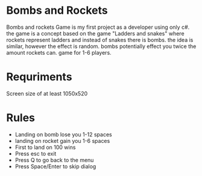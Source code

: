 # Bombs and Rockets
Bombs and rockets Game is my first project as a developer using only c#.
the game is a concept based on the game "Ladders and snakes" where rockets represent ladders and instead of snakes there is bombs. the idea is similar, however the effect is random. bombs potentially effect you twice the amount rockets can. game for 1-6 players.
# Requriments
Screen size of at least 1050x520

# Rules
<ul>
<li>Landing on bomb lose you 1-12 spaces</li>
<li>landing on rocket gain you 1-6 spaces </li>
<li>First to land on 100 wins</li>
<li>Press esc to exit</li>
<li>Press Q to go back to the menu</li>
<li>Press Space/Enter to skip dialog</li>
  
</ul>  
